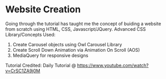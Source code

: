 # Website Creation 

Going through the tutorial has taught me the concept of buiding a website from scratch using HTML, CSS, Javascript/JQuery. 
Advanced CSS Library/Concepts Used: 
1. Create Carousel objects using Owl Carousel Library 
2. Create Scroll Down Animation via Animation On Scroll (AOS) 
3. MediaQuery for responsive designs 

Tutorial Credited: Daily Tutorial @ https://www.youtube.com/watch?v=CrSC1ZA9j0M